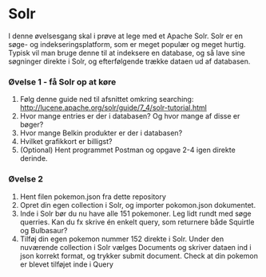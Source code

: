 # Solr

I denne øvelsesgang skal i prøve at lege med et Apache Solr. Solr er en søge- og indekseringsplatform, som er meget populær og meget hurtig. Typisk vil man bruge denne til at indeksere en database, og så lave sine søgninger direkte i Solr, og efterfølgende trække dataen ud af databasen. 

### Øvelse 1 - få Solr op at køre

1. Følg denne guide ned til afsnittet omkring searching: http://lucene.apache.org/solr/guide/7_4/solr-tutorial.html
2. Hvor mange entries er der i databasen? Og hvor mange af disse er bøger?
3. Hvor mange Belkin produkter er der i databasen?
4. Hvilket grafikkort er billigst?
5. (Optional) Hent programmet Postman og opgave 2-4 igen direkte derinde.

### Øvelse 2

1. Hent filen pokemon.json fra dette repository
2. Opret din egen collection i Solr, og importer pokomon.json dokumentet.
3. Inde i Solr bør du nu have alle 151 pokemoner. Leg lidt rundt med søge querries. Kan du fx skrive én enkelt query, som returnere både Squirtle og Bulbasaur?
4. Tilføj din egen pokemon nummer 152 direkte i Solr. Under den nuværende collection i Solr vælges Documents og skriver dataen ind i json korrekt format, og trykker submit document. Check at din pokemon er blevet tilføjet inde i Query
